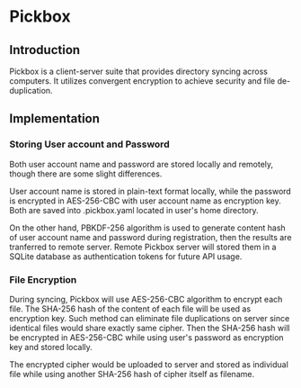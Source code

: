 # Pickbox
## Introduction
Pickbox is a client-server suite that provides directory syncing across computers. It utilizes convergent encryption to achieve security and file de-duplication.

## Implementation
### Storing User account and Password
Both user account name and password are stored locally and remotely, though there are some slight differences.

User account name is stored in plain-text format locally, while the password is encrypted in AES-256-CBC with user account name as encryption key. Both are saved into .pickbox.yaml located in user's home directory.

On the other hand, PBKDF-256 algorithm is used to generate content hash of user account name and password during registration, then the results are tranferred to remote server. Remote Pickbox server will stored them in a SQLite database as authentication tokens for future API usage.

### File Encryption
During syncing, Pickbox will use AES-256-CBC algorithm to encrypt each file. The SHA-256 hash of the content of each file will be used as encryption key. Such method can eliminate file duplications on server since identical files would share exactly same cipher. Then the SHA-256 hash will be encrypted in AES-256-CBC while using user's password as encryption key and stored locally.

The encrypted cipher would be uploaded to server and stored as individual file while using another SHA-256 hash of cipher itself as filename.
